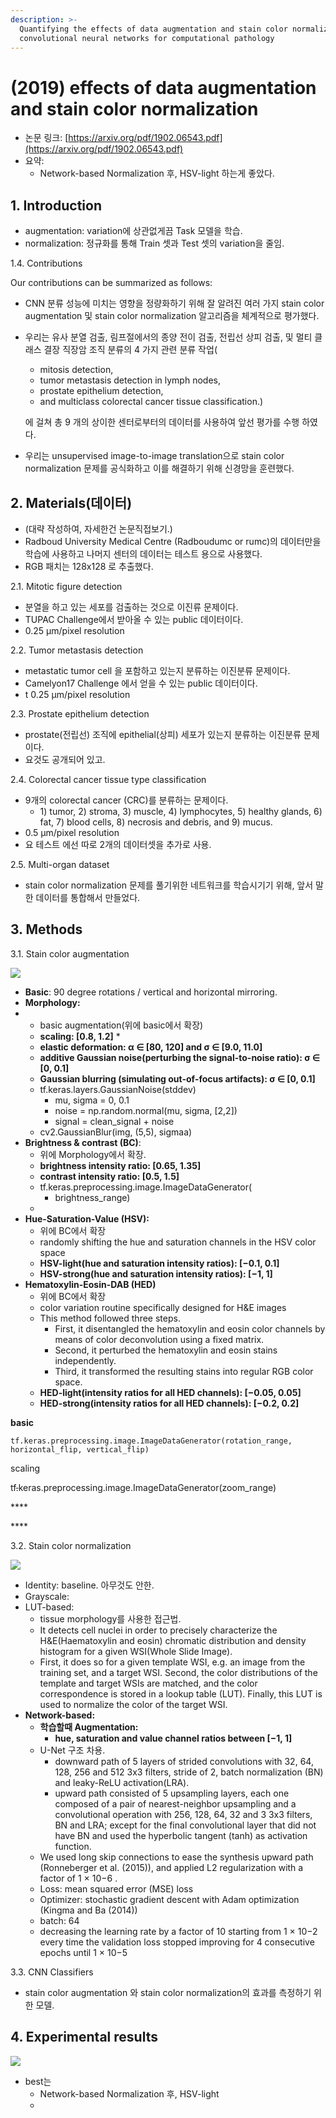 ```yaml
---
description: >-
  Quantifying the effects of data augmentation and stain color normalization in
  convolutional neural networks for computational pathology
---
```


# \(2019\) effects of data augmentation and stain color normalization

* 논문 링크: [https://arxiv.org/pdf/1902.06543.pdf](https://arxiv.org/pdf/1902.06543.pdf)
* 요약:
  * Network-based Normalization 후, HSV-light 하는게 좋았다.

## 1. Introduction

* augmentation: variation에 상관없게끔 Task 모델을 학습.
* normalization: 정규화를 통해 Train 셋과 Test 셋의 variation을 줄임.

1.4. Contributions 

Our contributions can be summarized as follows: 

* CNN 분류 성능에 미치는 영향을 정량화하기 위해 잘 알려진 여러 가지 stain color augmentation 및 stain color normalization 알고리즘을 체계적으로 평가했다.
* 우리는 유사 분열 검출, 림프절에서의 종양 전이 검출, 전립선 상피 검출, 및 멀티 클래스 결장 직장암 조직 분류의 4 가지 관련 분류 작업\(

  * mitosis detection, 
  * tumor metastasis detection in lymph nodes, 
  * prostate epithelium detection, 
  * and multiclass colorectal cancer tissue classification.\)

  에 걸쳐 총 9 개의 상이한 센터로부터의 데이터를 사용하여 앞선 평가를 수행 하였다.

* 우리는 unsupervised image-to-image translation으로 stain color normalization 문제를 공식화하고 이를 해결하기 위해 신경망을 훈련했다.

## 2. Materials\(데이터\)

* \(대략 작성하여, 자세한건 논문직접보기.\)
* Radboud University Medical Centre \(Radboudumc or rumc\)의 데이터만을 학습에 사용하고 나머지 센터의 데이터는 테스트 용으로 사용했다.
* RGB 패치는 128x128 로 추출했다.

2.1. Mitotic figure detection

* 분열을 하고 있는 세포를 검출하는 것으로 이진류 문제이다.
* TUPAC Challenge에서 받아올 수 있는 public 데이터이다.
* 0.25 µm/pixel resolution

2.2. Tumor metastasis detection

* metastatic tumor cell 을 포함하고 있는지 분류하는 이진분류 문제이다.
* Camelyon17 Challenge 에서 얻을 수 있는 public 데이터이다.
* t 0.25 µm/pixel resolution

2.3. Prostate epithelium detection

* prostate\(전립선\) 조직에 epithelial\(상피\) 세포가 있는지 분류하는 이진분류 문제이다.
* 요것도 공개되어 있고.

2.4. Colorectal cancer tissue type classification

* 9개의 colorectal cancer \(CRC\)를 분류하는 문제이다.
  * 1\) tumor, 2\) stroma, 3\) muscle, 4\) lymphocytes, 5\) healthy glands, 6\) fat, 7\) blood cells, 8\) necrosis and debris, and 9\) mucus.
* 0.5 µm/pixel resolution
* 요 테스트 에선 따로 2개의 데이터셋을 추가로 사용.

2.5. Multi-organ dataset

* stain color normalization 문제를 풀기위한 네트워크를 학습시기기 위해, 앞서 말한 데이터를 통합해서 만들었다.

## 3. Methods

3.1. Stain color augmentation

![](../.gitbook/assets/image%20%2871%29.png)

* **Basic**:  90 degree rotations / vertical and horizontal mirroring.
* **Morphology:**
* * basic augmentation\(위에 basic에서 확장\)
  * **scaling: \[0.8, 1.2\]**
    * 
  * **elastic deformation: α ∈ \[80, 120\] and σ ∈ \[9.0, 11.0\]**
  * **additive Gaussian noise\(perturbing the signal-to-noise ratio\):  σ ∈ \[0, 0.1\]**
  * **Gaussian blurring \(simulating out-of-focus artifacts\): σ ∈ \[0, 0.1\]**
  * tf.keras.layers.GaussianNoise\(stddev\)
    * mu, sigma = 0, 0.1 
    * noise = np.random.normal\(mu, sigma, \[2,2\]\) 
    * signal = clean\_signal + noise
  * cv2.GaussianBlur\(img, \(5,5\), sigmaa\)
* **Brightness & contrast \(BC\)**: 
  * 위에 Morphology에서 확장.
  *  **brightness intensity ratio: \[0.65, 1.35\]**
  *  **contrast intensity ratio: \[0.5, 1.5\]**
  * tf.keras.preprocessing.image.ImageDataGenerator\(
    * brightness\_range\)
  * 
* **Hue-Saturation-Value \(HSV\):**
  * 위에 BC에서 확장
  * randomly shifting the hue and saturation channels in the HSV color space
  * **HSV-light\(hue and saturation intensity ratios\): \[−0.1, 0.1\]**
  * **HSV-strong\(hue and saturation intensity ratios\):  \[−1, 1\]**
* **Hematoxylin-Eosin-DAB \(HED\)**
  * 위에 BC에서 확장
  * color variation routine specifically designed for H&E images 
  * This method followed three steps. 
    * First, it disentangled the hematoxylin and eosin color channels by means of color deconvolution using a fixed matrix. 
    * Second, it perturbed the hematoxylin and eosin stains independently. 
    * Third, it transformed the resulting stains into regular RGB color space.
  * **HED-light\(intensity ratios for all HED channels\): \[−0.05, 0.05\]**
  * **HED-strong\(intensity ratios for all HED channels\): \[−0.2, 0.2\]**

**basic**

`tf.keras.preprocessing.image.ImageDataGenerator(rotation_range, horizontal_flip, vertical_flip)`

scaling

tf~~.~~keras.preprocessing.image.ImageDataGenerator\(zoom\_range\)

\*\*\*\*

\*\*\*\*

3.2. Stain color normalization

![](../.gitbook/assets/image%20%2891%29.png)

* Identity: baseline. 아무것도 안한.
* Grayscale:
* LUT-based:
  * tissue morphology를 사용한 접근법.
  * It detects cell nuclei in order to precisely characterize the H&E\(Haematoxylin and eosin\) chromatic distribution and density histogram for a given WSI\(Whole Slide Image\).
  * First, it does so for a given template WSI, e.g. an image from the training set, and a target WSI. Second, the color distributions of the template and target WSIs are matched, and the color correspondence is stored in a lookup table \(LUT\). Finally, this LUT is used to normalize the color of the target WSI.
* **Network-based:**
  * **학습할때 Augmentation:**
    * **hue, saturation and value channel ratios between \[−1, 1\]** 
  * U-Net 구조 차용.
    * downward path of 5 layers of strided convolutions with 32, 64, 128, 256 and 512 3x3 filters, stride of 2, batch normalization \(BN\) and leaky-ReLU activation\(LRA\).
    * upward path consisted of 5 upsampling layers, each one composed of a pair of nearest-neighbor upsampling and a convolutional operation with 256, 128, 64, 32 and 3 3x3 filters, BN and LRA; except for the final convolutional layer that did not have BN and used the hyperbolic tangent \(tanh\) as activation function.
  * We used long skip connections to ease the synthesis upward path \(Ronneberger et al. \(2015\)\), and applied L2 regularization with a factor of 1 × 10−6 .
  * Loss: mean squared error \(MSE\) loss 
  * Optimizer: stochastic gradient descent with Adam optimization \(Kingma and Ba \(2014\)\) 
  * batch: 64
  * decreasing the learning rate by a factor of 10 starting from 1 × 10−2 every time the validation loss stopped improving for 4 consecutive epochs until 1 × 10−5

3.3. CNN Classifiers

* stain color augmentation 와 stain color normalization의 효과를 측정하기 위한 모델.

## 4. Experimental results

![](../.gitbook/assets/image%20%2828%29.png)

* best는 
  * Network-based Normalization 후, HSV-light
  * 

